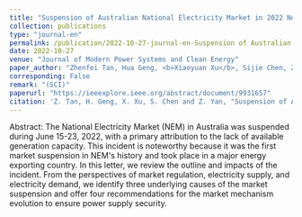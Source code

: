 ```yaml
---
title: "Suspension of Australian National Electricity Market in 2022 Necessitates Mechanism Evolution Ensuring Power Supply Security"
collection: publications
type: "journal-en"
permalink: /publication/2022-10-27-journal-en-Suspension of Australian National Electricity Market in 2022 Necessitates Mechanism Evolution Ensuring Power Supply Security
date: 2022-10-27
venue: "Journal of Modern Power Systems and Clean Energy"
paper_author: "Zhenfei Tan, Hua Geng, <b>Xiaoyuan Xu</b>, Sijie Chen, Zheng Yan*"
corresponding: False
remark: "(SCI)"
paperurl: "https://ieeexplore.ieee.org/abstract/document/9931657"
citation: 'Z. Tan, H. Geng, X. Xu, S. Chen and Z. Yan, "Suspension of Australian National Electricity Market in 2022 Necessitates Mechanism Evolution Ensuring Power Supply Security," <i>Journal of Modern Power Systems and Clean Energy</i>, vol. 11, no. 2, pp. 674-679, 2023.'
---
```


Abstract:
The National Electricity Market (NEM) in Australia was suspended during June 15-23, 2022, with a primary attribution to the lack of available generation capacity. This incident is noteworthy because it was the first market suspension in NEM's history and took place in a major energy exporting country. In this letter, we review the outline and impacts of the incident. From the perspectives of market regulation, electricity supply, and electricity demand, we identify three underlying causes of the market suspension and offer four recommendations for the market mechanism evolution to ensure power supply security.